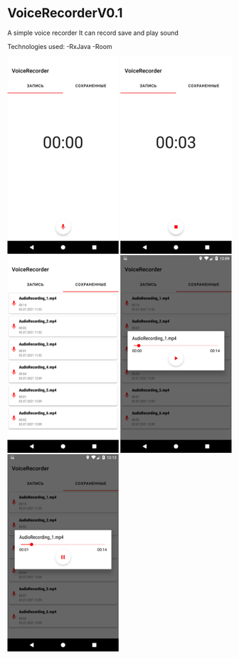# VoiceRecorderV0.1
A simple voice recorder
It can record save and play sound

Technologies used:
-RxJava
-Room


<img src="https://github.com/Enerdgazer/VoiceRecorderV0.1/blob/master/Screenshot_1625227765.png" width="250"> <img src="https://github.com/Enerdgazer/VoiceRecorderV0.1/blob/master/Screenshot_1625227770.png" width="250"> <img src="https://github.com/Enerdgazer/VoiceRecorderV0.1/blob/master/Screenshot_1625227787.png" width="250">
<img src="https://github.com/Enerdgazer/VoiceRecorderV0.1/blob/master/Screenshot_1625227784.png" width="250">
<img src="https://github.com/Enerdgazer/VoiceRecorderV0.1/blob/master/Screenshot_1625227977.png" width="250">









